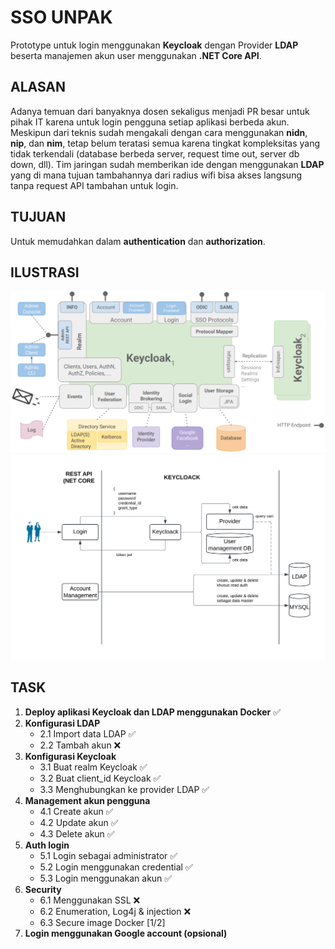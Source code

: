 # SSO UNPAK

Prototype untuk login menggunakan **Keycloak** dengan Provider **LDAP** beserta manajemen akun user menggunakan **.NET Core API**.

## ALASAN

Adanya temuan dari banyaknya dosen sekaligus menjadi PR besar untuk pihak IT karena untuk login pengguna setiap aplikasi berbeda akun. Meskipun dari teknis sudah mengakali dengan cara menggunakan **nidn**, **nip**, dan **nim**, tetap belum teratasi semua karena tingkat kompleksitas yang tidak terkendali (database berbeda server, request time out, server db down, dll). Tim jaringan sudah memberikan ide dengan menggunakan **LDAP** yang di mana tujuan tambahannya dari radius wifi bisa akses langsung tanpa request API tambahan untuk login. 

## TUJUAN  

Untuk memudahkan dalam **authentication** dan **authorization**.

## ILUSTRASI
<img src="image/ilustrasi.png" width="600" alt="ilustrasi"/>
<img src="image/diagram_sso.png" width="600" alt="diagram sso"/>

## TASK

1. **Deploy aplikasi Keycloak dan LDAP menggunakan Docker** ✅
2. **Konfigurasi LDAP**
   - 2.1 Import data LDAP ✅
   - 2.2 Tambah akun ❌
3. **Konfigurasi Keycloak**
   - 3.1 Buat realm Keycloak ✅
   - 3.2 Buat client_id Keycloak ✅
   - 3.3 Menghubungkan ke provider LDAP ✅
4. **Management akun pengguna**
   - 4.1 Create akun ✅
   - 4.2 Update akun ✅
   - 4.3 Delete akun ✅
5. **Auth login**
   - 5.1 Login sebagai administrator ✅
   - 5.2 Login menggunakan credential ✅
   - 5.3 Login menggunakan akun ✅
6. **Security**
   - 6.1 Menggunakan SSL ❌
   - 6.2 Enumeration, Log4j & injection ❌
   - 6.3 Secure image Docker [1/2]
7. **Login menggunakan Google account (opsional)**
